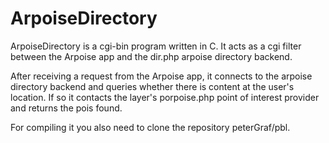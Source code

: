 # ArpoiseDirectory

ArpoiseDirectory is a cgi-bin program written in C. It acts as a cgi filter between the Arpoise app and the dir.php arpoise directory backend.

After receiving a request from the Arpoise app, it connects to the arpoise directory backend and queries whether there is content at the user's location. If so it contacts the layer's porpoise.php point of interest provider and returns the pois found.

For compiling it you also need to clone the repository peterGraf/pbl.
